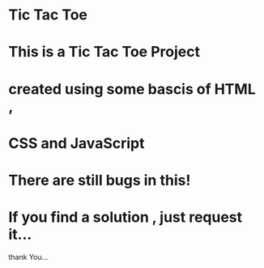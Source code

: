 # Tic Tac Toe
# This is a Tic Tac Toe Project
# created using some bascis of HTML ,
# CSS and JavaScript
# 
# There are still bugs in this!
# If you find a solution , just request it...
thank You...
